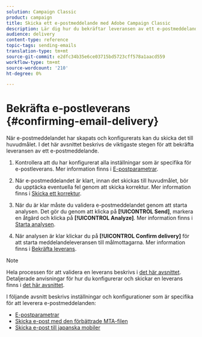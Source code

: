 ```yaml
---
solution: Campaign Classic
product: campaign
title: Skicka ett e-postmeddelande med Adobe Campaign Classic
description: Lär dig hur du bekräftar leveransen av ett e-postmeddelande och hur du kan leverera e-postmeddelanden.
audience: delivery
content-type: reference
topic-tags: sending-emails
translation-type: tm+mt
source-git-commit: e2dfc34b35e6ce03715bd5723cff578a1aacd559
workflow-type: tm+mt
source-wordcount: '210'
ht-degree: 0%

---
```



# Bekräfta e-postleverans {#confirming-email-delivery}

När e-postmeddelandet har skapats och konfigurerats kan du skicka det till huvudmålet. I det här avsnittet beskrivs de viktigaste stegen för att bekräfta leveransen av ett e-postmeddelande.

1. Kontrollera att du har konfigurerat alla inställningar som är specifika för e-postleverans. Mer information finns i [E-postparametrar](../../delivery/using/email-parameters.md).
1. När e-postmeddelandet är klart, innan det skickas till huvudmålet, bör du upptäcka eventuella fel genom att skicka korrektur. Mer information finns i [Skicka ett korrektur](../../delivery/using/steps-validating-the-delivery.md#sending-a-proof).

1. När du är klar måste du validera e-postmeddelandet genom att starta analysen. Det gör du genom att klicka på **[!UICONTROL Send]**, markera en åtgärd och klicka på **[!UICONTROL Analyze]**. Mer information finns i [Starta analysen](../../delivery/using/steps-validating-the-delivery.md#analyzing-the-delivery).

1. När analysen är klar klickar du på **[!UICONTROL Confirm delivery]** för att starta meddelandeleveransen till målmottagarna. Mer information finns i [Bekräfta leverans](../../delivery/using/steps-sending-the-delivery.md#confirming-delivery).

   <!--Add screenshot with analysis done and Confirm delivery button activated.-->

>[!NOTE]
>
>Hela processen för att validera en leverans beskrivs i [det här avsnittet](../../delivery/using/steps-validating-the-delivery.md). Detaljerade anvisningar för hur du konfigurerar och skickar en leverans finns i [det här avsnittet](../../delivery/using/steps-sending-the-delivery.md).

I följande avsnitt beskrivs inställningar och konfigurationer som är specifika för att leverera e-postmeddelanden:
<!--* [Generating the mirror page](../../delivery/using/generating-mirror-page.md)
* [Email BCC](../../delivery/using/email-bcc.md)-->
* [E-postparametrar](../../delivery/using/email-parameters.md)
* [Skicka e-post med den förbättrade MTA-filen](../../delivery/using/sending-with-enhanced-mta.md)
* [Skicka e-post till japanska mobiler](../../delivery/using/sending-emails-on-japanese-mobiles.md)
